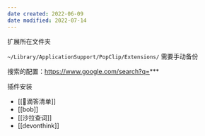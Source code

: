 ```yaml
---
date created: 2022-06-09
date modified: 2022-07-14
---
```


扩展所在文件夹

`~/Library/ApplicationSupport/PopClip/Extensions/` 需要手动备份

搜索的配置：https://www.google.com/search?q=***

插件安装

- [[🤖滴答清单]]
- [[bob]]
- [[沙拉查词]]
- [[devonthink]]
